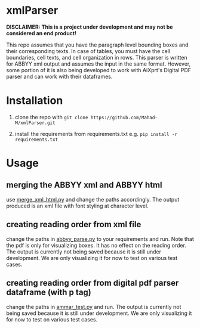 # xmlParser
**DISCLAIMER: This is a project under development and may not be considered an end product!**


This repo assumes that you have the paragraph level bounding boxes and their corresponding texts. In case of tables, you must have the cell boundaries, cell texts, and cell organization in rows. This parser is written for ABBYY xml output and assumes the input in the same format. However, some portion of it is also being developed to work with AiXprt's Digital PDF parser and can work with their dataframes.


# Installation
1) clone the repo with `git clone https://github.com/Mahad-M/xmlParser.git`

2) install the requirements from requirements.txt e.g. `pip install -r requirements.txt`

# Usage

## merging the ABBYY xml and ABBYY html
use [merge_xml_html.py](https://github.com/Mahad-M/xmlParser/blob/master/merge_xml_html.py) and change the paths accordingly. The output produced is an xml file with font styling at character level.

## creating reading order from xml file
change the paths in [abbyy_parse.py](https://github.com/Mahad-M/xmlParser/blob/master/abbyy_parse.py) to your requirements and run. Note that the pdf is only for visualizing boxes. It has no effect on the reading order. The output is currently not being saved because it is still under development. We are only visualizing it for now to test on various test cases.

## creating reading order from digital pdf parser dataframe (with p tag)
change the paths in [ammar_test.py](https://github.com/Mahad-M/xmlParser/blob/master/ammar_test.py) and run. The output is currently not being saved because it is still under development. We are only visualizing it for now to test on various test cases.
